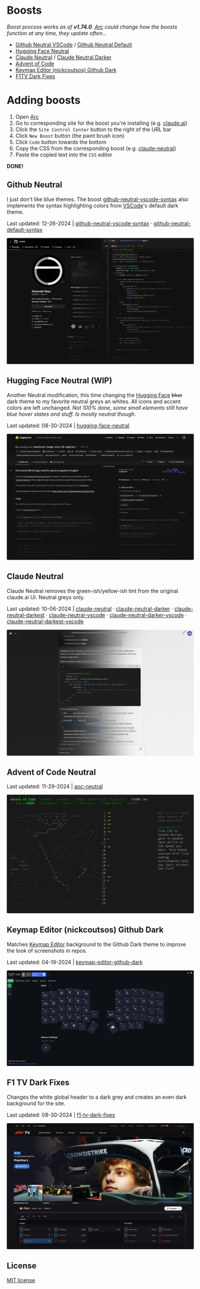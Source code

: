 # Boosts

*Boost process works as of **v1.74.0**. [Arc](https://arc.net/) could change how the boosts function at any time, they update often...*

* [Github Neutral VSCode](./boosts/github-neutral-vscode-syntax.css) / [Github Neutral Default](./boosts/github-neutral-default-syntax.css)
* [Hugging Face Neutral](./boosts/hugging-face-neutral.css)
* [Claude Neutral](./boosts/claude-neutral.css) / [Claude Neutral Darker](./boosts/claude-neutral-darker.css)
* [Advent of Code](./boosts/aoc-neutral.css)
* [Keymap Editor (nickcoutsos) Github Dark](./boosts/keymap-editor-github-dark.css)
* [F1TV Dark Fixes](./boosts/f1tv-dark-fixes.css)

# Adding boosts

1. Open [Arc](https://arc.net/)
2. Go to corresponding site for the boost you're installing (e.g. [claude.ai](https://claude.ai/))
3. Click the `Site Control Center` button to the right of the URL bar
4. Click `New Boost` button (the paint brush icon)
5. Click `Code` button towards the bottom
6. Copy the CSS from the corresponding boost (e.g. [claude-neutral](./boosts/claude-neutral.css))
7. Paste the copied text into the `CSS` editor

**DONE!**

## Github Neutral

I just don't like blue themes. The boost [github-neutral-vscode-syntax](./boosts/github-neutral-vscode-syntax.css) also implements the syntax highlighting colors from [VSCode](https://github.com/microsoft/vscode)'s default dark theme.

Last updated: 12-26-2024 | [github-neutral-vscode-syntax](./boosts/github-neutral-vscode-syntax.css) · [github-neutral-default-syntax](./boosts/github-neutral-default-syntax.css)

![Github-Neutral](./img/Github-Neutral.png)

## Hugging Face Neutral (WIP)

Another Neutral modification, this time changing the [Hugging Face](https://huggingface.co/) ~~blue~~ dark theme to my favorite neutral greys an whites. All icons and accent colors are left unchanged. *Not 100% done, some small elements still have blue hover states and stuff. Is _mostly_ neutral though*.

Last updated: 08-30-2024 | [hugging-face-neutral](./boosts/hugging-face-neutral.css)

![Hugging-Face-Neutral](./img/Hugging-Face-Neutral.png)

## Claude Neutral

Claude Neutral removes the green-ish/yellow-ish tint from the original claude.ai UI. Neutral greys only.

Last updated: 10-06-2024 | [claude-neutral](./boosts/claude-neutral.css) · [claude-neutral-darker](./boosts/claude-neutral-darker.css) · [claude-neutral-darkest](./boosts/claude-neutral-darkest.css) · [claude-neutral-vscode](./boosts/claude-neutral-vscode.css) · [claude-neutral-darker-vscode](./boosts/claude-neutral-darker-vscode.css) · [claude-neutral-darkest-vscode](./boosts/claude-neutral-darkest-vscode.css)

![claude-neutral-darker](./img/Claude-Neutral-Darker.png)

## Advent of Code Neutral

Last updated: 11-29-2024 | [aoc-neutral](./boosts/aoc-neutral.css)

![AoC-Neutral](./img/AoC-Neutral.png)

## Keymap Editor (nickcoutsos) Github Dark

Matches [Keymap Editor](https://github.com/nickcoutsos/keymap-editor) background to the Github Dark theme to improve the look of screenshots in repos.

Last updated: 04-19-2024 | [keymap-editor-github-dark](./boosts/keymap-editor-github-dark.css)

![keymap-editor-github-dark](./img/Keymap-Editor-Github-Dark-1.png)

## F1 TV Dark Fixes

Changes the white global header to a dark grey and creates an even dark background for the site.

Last updated: 08-30-2024 | [f1-tv-dark-fixes](./boosts/f1-tv-dark-fixes.css)

![f1-tv-dark-fixes](./img/F1-TV-Dark-Fixes.png)

## License

[MIT license](./LICENSE)
